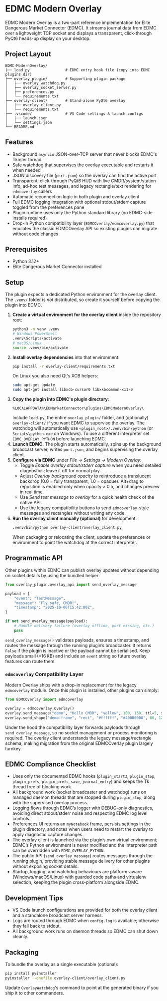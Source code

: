 # EDMC Modern Overlay

EDMC Modern Overlay is a two-part reference implementation for Elite Dangerous Market Connector (EDMC). It streams journal data from EDMC over a lightweight TCP socket and displays a transparent, click-through PyQt6 heads-up display on your desktop.

## Project Layout

```
EDMC-ModernOverlay/
├── load.py                # EDMC entry hook file (copy into EDMC plugins dir)
├── overlay_plugin/        # Supporting plugin package
│   ├── overlay_watchdog.py
│   ├── overlay_socket_server.py
│   ├── preferences.py
│   └── requirements.txt
├── overlay-client/        # Stand-alone PyQt6 overlay
│   ├── overlay_client.py
│   └── requirements.txt
├── .vscode/               # VS Code settings & launch configs
│   ├── launch.json
│   └── settings.json
└── README.md
```

## Features

- Background `asyncio` JSON-over-TCP server that never blocks EDMC's Tkinter thread
- Safe watchdog that supervises the overlay executable and restarts it when needed
- JSON discovery file (`port.json`) so the overlay can find the active port
- Transparent, click-through PyQt6 HUD with live CMDR/system/station info, ad-hoc test messages, and legacy rectangle/text rendering for `edmcoverlay` callers
- Automatic reconnection logic in both plugin and overlay client
- Full EDMC logging integration with optional stdout/stderr capture toggled from the preferences pane
- Plugin runtime uses only the Python standard library (no EDMC-side installs required)
- Drop-in Python compatibility layer (`EDMCOverlay/edmcoverlay.py`) that emulates the classic EDMCOverlay API so existing plugins can migrate without code changes

## Prerequisites

- Python 3.12+
- Elite Dangerous Market Connector installed

## Setup

The plugin expects a dedicated Python environment for the overlay client. The `.venv/` folder is *not* distributed, so create it yourself before copying the plugin into EDMC.

1. **Create a virtual environment for the overlay client** inside the repository root:
   ```bash
   python3 -m venv .venv
   # Windows PowerShell
   .venv\Scripts\activate
   # macOS/Linux
   source .venv/bin/activate
   ```
2. **Install overlay dependencies** into that environment:
   ```bash
   pip install -r overlay-client/requirements.txt
   ```
   On Linux you also need Qt's XCB helpers:
   ```bash
   sudo apt-get update
   sudo apt-get install libxcb-cursor0 libxkbcommon-x11-0
   ```
3. **Copy the plugin into EDMC's plugin directory**:
   ```
   %LOCALAPPDATA%\EDMarketConnector\plugins\EDMCModernOverlay\
   ```
   Include `load.py`, the entire `overlay_plugin/` folder, and (optionally) `overlay-client/` if you want EDMC to supervise the overlay. The watchdog will automatically use `<plugin_root>/.venv/bin/python` (or `Scripts\python.exe` on Windows). To use a different interpreter set `EDMC_OVERLAY_PYTHON` before launching EDMC.
4. **Launch EDMC.** The plugin starts automatically, spins up the background broadcast server, writes `port.json`, and begins supervising the overlay client.
5. **Configure via EDMC** under *File → Settings → Modern Overlay*:
   - Toggle *Enable overlay stdout/stderr capture* when you need detailed diagnostics; leave it off for normal play.
   - Adjust *Overlay background opacity* to reintroduce a translucent backdrop (0.0 = fully transparent, 1.0 = opaque). Alt+drag to reposition is enabled only when opacity > 0.5, and changes preview in real time.
   - Use *Send test message to overlay* for a quick health check of the native API.
   - Use the legacy compatibility buttons to send `edmcoverlay`-style messages and rectangles without writing any code.
6. **Run the overlay client manually (optional)** for development:
   ```bash
   .venv/bin/python overlay-client/overlay_client.py
   ```
   When packaging or relocating the client, update the preferences or environment to point the watchdog at the correct interpreter.

## Programmatic API

Other plugins within EDMC can publish overlay updates without depending on socket details by using the bundled helper:

```python
from overlay_plugin.overlay_api import send_overlay_message

payload = {
    "event": "TestMessage",
    "message": "Fly safe, CMDR!",
    "timestamp": "2025-10-06T15:42:00Z",
}

if not send_overlay_message(payload):
    # Handle delivery failure (overlay offline, port missing, etc.)
    pass
```

`send_overlay_message()` validates payloads, ensures a timestamp, and routes the message through the running plugin’s broadcaster. It returns `False` if the plugin is inactive or the payload cannot be serialised. Keep payloads small (<16 KB) and include an `event` string so future overlay features can route them.

### `edmcoverlay` Compatibility Layer

Modern Overlay ships with a drop-in replacement for the legacy `edmcoverlay` module. Once this plugin is installed, other plugins can simply:

```python
from EDMCOverlay import edmcoverlay

overlay = edmcoverlay.Overlay()
overlay.send_message("demo", "Hello CMDR", "yellow", 100, 150, ttl=5, size="large")
overlay.send_shape("demo-frame", "rect", "#ffffff", "#40000000", 80, 120, 420, 160, ttl=5)
```

Under the hood the compatibility layer forwards payloads through `send_overlay_message`, so no socket management or process monitoring is required. The overlay client understands the legacy message/rectangle schema, making migration from the original EDMCOverlay plugin largely turnkey.

## EDMC Compliance Checklist

- Uses only the documented EDMC hooks (`plugin_start3`, `plugin_stop`, `plugin_prefs`, `plugin_prefs_save`, `journal_entry`) and keeps the Tk thread free of blocking work.
- All background work (socket broadcaster and watchdog) runs on managed daemon threads that are stopped during `plugin_stop`, along with the supervised overlay process.
- Logging flows through EDMC’s logger with DEBUG-only diagnostics, avoiding direct stdout/stderr noise and respecting EDMC log level controls.
- Preferences UI returns an `myNotebook` frame, persists settings in the plugin directory, and notes when users need to restart the overlay to apply diagnostic capture changes.
- The overlay client is launched via the plugin’s own virtual environment; EDMC’s Python environment is never modified and the interpreter path can be overridden with `EDMC_OVERLAY_PYTHON`.
- The public API (`send_overlay_message`) routes messages through the running plugin, providing stable message delivery for other plugins without exposing socket details.
- Startup, logging, and watchdog behaviours are platform-aware (Windows/macOS/Linux) with guarded code paths and virtualenv selection, keeping the plugin cross-platform alongside EDMC.

## Development Tips

- VS Code launch configurations are provided for both the overlay client and a standalone broadcast server harness.
- Logs are routed through EDMC when `config.log` is available; otherwise they fall back to stdout.
- All background work runs on daemon threads so EDMC can shut down cleanly.

## Packaging

To bundle the overlay as a single executable (optional):

```bash
pip install pyinstaller
pyinstaller --onefile overlay-client/overlay_client.py
```

Update `OverlayWatchdog`'s command to point at the generated binary if you ship it to other commanders.
